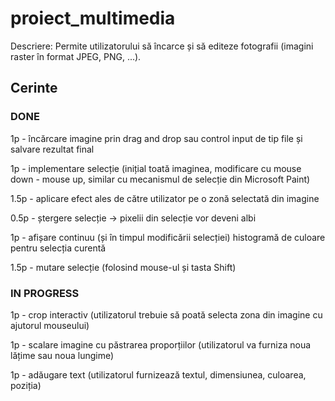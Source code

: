 # proiect_multimedia

Descriere: Permite utilizatorului să încarce și să editeze fotografii (imagini raster în format JPEG, PNG, ...).

## Cerinte

### DONE

1p - încărcare imagine prin drag and drop sau control input de tip file și salvare rezultat final 

1p - implementare selecție (inițial toată imaginea, modificare cu mouse down - mouse up, similar cu mecanismul de
selecție din Microsoft Paint)

1.5p - aplicare efect ales de către utilizator pe o zonă selectată din imagine

0.5p - ștergere selecție -> pixelii din selecție vor deveni albi

1p - afișare continuu (și în timpul modificării selecției) histogramă de culoare pentru selecția curentă

1.5p - mutare selecție (folosind mouse-ul și tasta Shift)

### IN PROGRESS

1p - crop interactiv (utilizatorul trebuie să poată selecta zona din imagine cu ajutorul mouseului)

1p - scalare imagine cu păstrarea proporțiilor (utilizatorul va furniza noua lățime sau noua lungime)

1p - adăugare text (utilizatorul furnizează textul, dimensiunea, culoarea, poziția)




